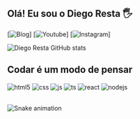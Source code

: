 ## Olá! Eu sou o Diego Resta 🖐️

[![Blog](https://img.shields.io/website?label=DiegoResta.com&style=for-the-badge&url=https://github.com/DiegoResta/)]
[![Youtube](https://img.shields.io/badge/YouTube-FF0000?style=for-the-badge&logo=youtube&logoColor=white)]
[![Instagram](https://img.shields.io/badge/Instagram-E4405F?style=for-the-badge&logo=instagram&logoColor=white)]

![Diego Resta GitHub stats](https://github-readme-stats.vercel.app/api?username=diegoresta&show_icons=true&theme=highcontrast)


## Codar é um modo de pensar

<div style="display: inline_block">
  <img align="center" alt="html5" src="https://img.shields.io/badge/HTML5-E34F26?style=for-the-badge&logo=html5&logoColor=white" />
  <img align="center" alt="css" src="https://img.shields.io/badge/CSS3-1572B6?style=for-the-badge&logo=css3&logoColor=white" />
  <img align="center" alt="js" src="https://img.shields.io/badge/JavaScript-F7DF1E?style=for-the-badge&logo=javascript&logoColor=black" />
  <img align="center" alt="ts" src="https://img.shields.io/badge/TypeScript-007ACC?style=for-the-badge&logo=typescript&logoColor=white" />
  <img align="center" alt="react" src="https://img.shields.io/badge/React-20232A?style=for-the-badge&logo=react&logoColor=61DAFB" />
  <img align="center" alt="nodejs" src="https://img.shields.io/badge/Node.js-43853D?style=for-the-badge&logo=node.js&logoColor=white" />
</div><br/>


![Snake animation](https://github.com/LuigiGF/LuigiGF/blob/output/github-contribution-grid-snake.svg)



